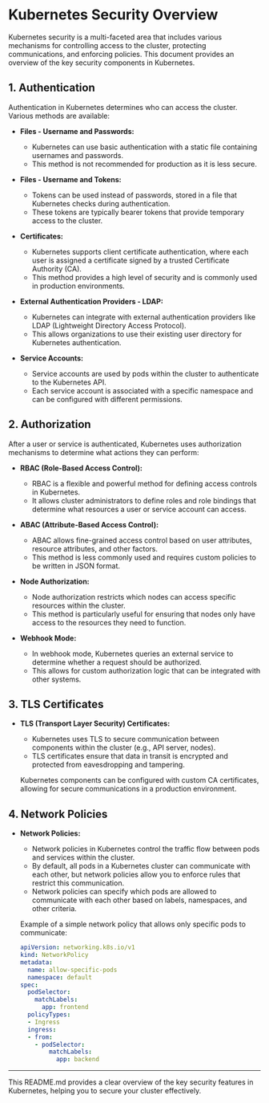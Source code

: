 # Kubernetes Security Overview

Kubernetes security is a multi-faceted area that includes various mechanisms for controlling access to the cluster, protecting communications, and enforcing policies. This document provides an overview of the key security components in Kubernetes.

## 1. Authentication

Authentication in Kubernetes determines who can access the cluster. Various methods are available:

- **Files - Username and Passwords:**
  - Kubernetes can use basic authentication with a static file containing usernames and passwords.
  - This method is not recommended for production as it is less secure.

- **Files - Username and Tokens:**
  - Tokens can be used instead of passwords, stored in a file that Kubernetes checks during authentication.
  - These tokens are typically bearer tokens that provide temporary access to the cluster.

- **Certificates:**
  - Kubernetes supports client certificate authentication, where each user is assigned a certificate signed by a trusted Certificate Authority (CA).
  - This method provides a high level of security and is commonly used in production environments.

- **External Authentication Providers - LDAP:**
  - Kubernetes can integrate with external authentication providers like LDAP (Lightweight Directory Access Protocol).
  - This allows organizations to use their existing user directory for Kubernetes authentication.

- **Service Accounts:**
  - Service accounts are used by pods within the cluster to authenticate to the Kubernetes API.
  - Each service account is associated with a specific namespace and can be configured with different permissions.

## 2. Authorization

After a user or service is authenticated, Kubernetes uses authorization mechanisms to determine what actions they can perform:

- **RBAC (Role-Based Access Control):**
  - RBAC is a flexible and powerful method for defining access controls in Kubernetes.
  - It allows cluster administrators to define roles and role bindings that determine what resources a user or service account can access.

- **ABAC (Attribute-Based Access Control):**
  - ABAC allows fine-grained access control based on user attributes, resource attributes, and other factors.
  - This method is less commonly used and requires custom policies to be written in JSON format.

- **Node Authorization:**
  - Node authorization restricts which nodes can access specific resources within the cluster.
  - This method is particularly useful for ensuring that nodes only have access to the resources they need to function.

- **Webhook Mode:**
  - In webhook mode, Kubernetes queries an external service to determine whether a request should be authorized.
  - This allows for custom authorization logic that can be integrated with other systems.

## 3. TLS Certificates

- **TLS (Transport Layer Security) Certificates:**
  - Kubernetes uses TLS to secure communication between components within the cluster (e.g., API server, nodes).
  - TLS certificates ensure that data in transit is encrypted and protected from eavesdropping and tampering.

  Kubernetes components can be configured with custom CA certificates, allowing for secure communications in a production environment.

## 4. Network Policies

- **Network Policies:**
  - Network policies in Kubernetes control the traffic flow between pods and services within the cluster.
  - By default, all pods in a Kubernetes cluster can communicate with each other, but network policies allow you to enforce rules that restrict this communication.
  - Network policies can specify which pods are allowed to communicate with each other based on labels, namespaces, and other criteria.

  Example of a simple network policy that allows only specific pods to communicate:

  ```yaml
  apiVersion: networking.k8s.io/v1
  kind: NetworkPolicy
  metadata:
    name: allow-specific-pods
    namespace: default
  spec:
    podSelector:
      matchLabels:
        app: frontend
    policyTypes:
    - Ingress
    ingress:
    - from:
      - podSelector:
          matchLabels:
            app: backend


--- 

This README.md provides a clear overview of the key security features in Kubernetes, helping you to secure your cluster effectively.



